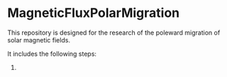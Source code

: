 # MagneticFluxPolarMigration

This repository is designed for the research of the poleward migration of solar magnetic fields. 

It includes the following steps: 

1. 
